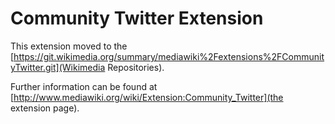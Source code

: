 Community Twitter Extension
===========================

This extension moved to the [https://git.wikimedia.org/summary/mediawiki%2Fextensions%2FCommunityTwitter.git](Wikimedia Repositories).

Further information can be found at [http://www.mediawiki.org/wiki/Extension:Community_Twitter](the extension page).

